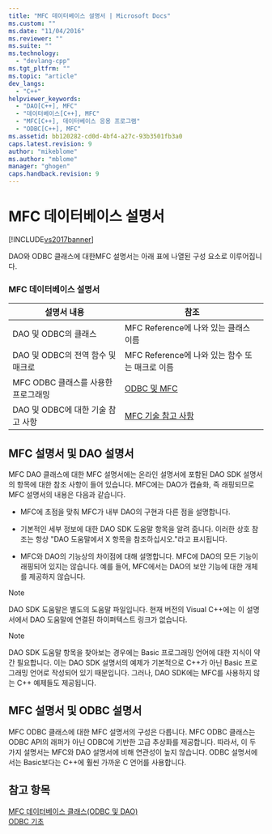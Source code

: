 ```yaml
---
title: "MFC 데이터베이스 설명서 | Microsoft Docs"
ms.custom: ""
ms.date: "11/04/2016"
ms.reviewer: ""
ms.suite: ""
ms.technology: 
  - "devlang-cpp"
ms.tgt_pltfrm: ""
ms.topic: "article"
dev_langs: 
  - "C++"
helpviewer_keywords: 
  - "DAO[C++], MFC"
  - "데이터베이스[C++], MFC"
  - "MFC[C++], 데이터베이스 응용 프로그램"
  - "ODBC[C++], MFC"
ms.assetid: bb120282-cd0d-4bf4-a27c-93b3501fb3a0
caps.latest.revision: 9
author: "mikeblome"
ms.author: "mblome"
manager: "ghogen"
caps.handback.revision: 9
---
```

# MFC 데이터베이스 설명서
[!INCLUDE[vs2017banner](../assembler/inline/includes/vs2017banner.md)]

DAO와 ODBC 클래스에 대한MFC 설명서는 아래 표에 나열된 구성 요소로 이루어집니다.  
  
### MFC 데이터베이스 설명서  
  
|설명서 내용|참조|  
|------------|--------|  
|DAO 및 ODBC의 클래스|MFC Reference에 나와 있는 클래스 이름|  
|DAO 및 ODBC의 전역 함수 및 매크로|MFC Reference에 나와 있는 함수 또는 매크로 이름|  
|MFC ODBC 클래스를 사용한 프로그래밍|[ODBC 및 MFC](../data/odbc/odbc-and-mfc.md)|  
|DAO 및 ODBC에 대한 기술 참고 사항|[MFC 기술 참고 사항](../mfc/technical-notes-by-category.md)|  
  
##  <a name="_core_mfc_documentation_and_dao_documentation"></a> MFC 설명서 및 DAO 설명서  
 MFC DAO 클래스에 대한 MFC 설명서에는 온라인 설명서에 포함된 DAO SDK 설명서의 항목에 대한 참조 사항이 들어 있습니다.  MFC에는 DAO가 캡슐화, 즉 래핑되므로 MFC 설명서의 내용은 다음과 같습니다.  
  
-   MFC에 초점을 맞춰 MFC가 내부 DAO의 구현과 다른 점을 설명합니다.  
  
-   기본적인 세부 정보에 대한 DAO SDK 도움말 항목을 알려 줍니다.  이러한 상호 참조는 항상 "DAO 도움말에서 X 항목을 참조하십시오."라고 표시됩니다.  
  
-   MFC와 DAO의 기능상의 차이점에 대해 설명합니다.  MFC에 DAO의 모든 기능이 래핑되어 있지는 않습니다.  예를 들어, MFC에서는 DAO의 보안 기능에 대한 개체를 제공하지 않습니다.  
  
> [!NOTE]
>  DAO SDK 도움말은 별도의 도움말 파일입니다.  현재 버전의 Visual C\+\+에는 이 설명서에서 DAO 도움말에 연결된 하이퍼텍스트 링크가 없습니다.  
  
> [!NOTE]
>  DAO SDK 도움말 항목을 찾아보는 경우에는 Basic 프로그래밍 언어에 대한 지식이 약간 필요합니다.  이는 DAO SDK 설명서의 예제가 기본적으로 C\+\+가 아닌 Basic 프로그래밍 언어로 작성되어 있기 때문입니다. 그러나, DAO SDK에는 MFC를 사용하지 않는 C\+\+ 예제들도 제공됩니다.  
  
##  <a name="_core_mfc_documentation_and_odbc_documentation"></a> MFC 설명서 및 ODBC 설명서  
 MFC ODBC 클래스에 대한 MFC 설명서의 구성은 다릅니다.  MFC ODBC 클래스는 ODBC API의 래퍼가 아닌 ODBC에 기반한 고급 추상화를 제공합니다.  따라서, 이 두 가지 설명서는 MFC와 DAO 설명서에 비해 연관성이 높지 않습니다.  ODBC 설명서에서는 Basic보다는 C\+\+에 훨씬 가까운 C 언어를 사용합니다.  
  
## 참고 항목  
 [MFC 데이터베이스 클래스\(ODBC 및 DAO\)](../data/mfc-database-classes-odbc-and-dao.md)   
 [ODBC 기초](../data/odbc/odbc-basics.md)